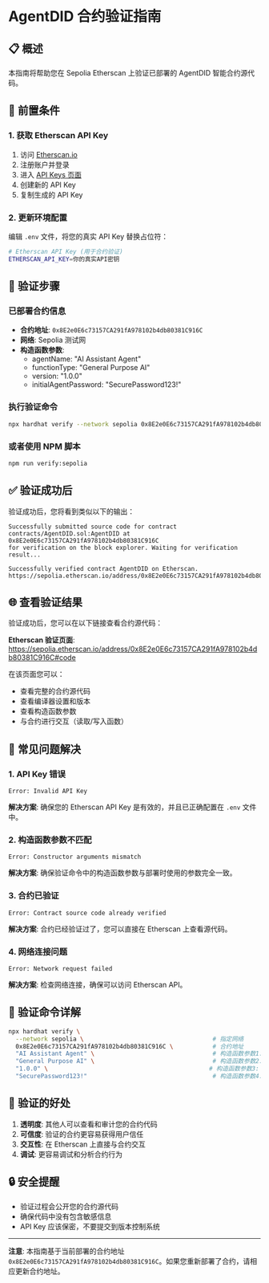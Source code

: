 # AgentDID 合约验证指南

## 📋 概述

本指南将帮助您在 Sepolia Etherscan 上验证已部署的 AgentDID 智能合约源代码。

## 🔑 前置条件

### 1. 获取 Etherscan API Key

1. 访问 [Etherscan.io](https://etherscan.io/)
2. 注册账户并登录
3. 进入 [API Keys 页面](https://etherscan.io/myapikey)
4. 创建新的 API Key
5. 复制生成的 API Key

### 2. 更新环境配置

编辑 `.env` 文件，将您的真实 API Key 替换占位符：

```bash
# Etherscan API Key (用于合约验证)
ETHERSCAN_API_KEY=你的真实API密钥
```

## 🚀 验证步骤

### 已部署合约信息

- **合约地址**: `0x8E2e0E6c73157CA291fA978102b4db80381C916C`
- **网络**: Sepolia 测试网
- **构造函数参数**:
  - agentName: "AI Assistant Agent"
  - functionType: "General Purpose AI"
  - version: "1.0.0"
  - initialAgentPassword: "SecurePassword123!"

### 执行验证命令

```bash
npx hardhat verify --network sepolia 0x8E2e0E6c73157CA291fA978102b4db80381C916C "AI Assistant Agent" "General Purpose AI" "1.0.0" "SecurePassword123!"
```

### 或者使用 NPM 脚本

```bash
npm run verify:sepolia
```

## ✅ 验证成功后

验证成功后，您将看到类似以下的输出：

```
Successfully submitted source code for contract
contracts/AgentDID.sol:AgentDID at 0x8E2e0E6c73157CA291fA978102b4db80381C916C
for verification on the block explorer. Waiting for verification result...

Successfully verified contract AgentDID on Etherscan.
https://sepolia.etherscan.io/address/0x8E2e0E6c73157CA291fA978102b4db80381C916C#code
```

## 🌐 查看验证结果

验证成功后，您可以在以下链接查看合约源代码：

**Etherscan 验证页面**: https://sepolia.etherscan.io/address/0x8E2e0E6c73157CA291fA978102b4db80381C916C#code

在该页面您可以：
- 查看完整的合约源代码
- 查看编译器设置和版本
- 查看构造函数参数
- 与合约进行交互（读取/写入函数）

## 🔧 常见问题解决

### 1. API Key 错误
```
Error: Invalid API Key
```
**解决方案**: 确保您的 Etherscan API Key 是有效的，并且已正确配置在 `.env` 文件中。

### 2. 构造函数参数不匹配
```
Error: Constructor arguments mismatch
```
**解决方案**: 确保验证命令中的构造函数参数与部署时使用的参数完全一致。

### 3. 合约已验证
```
Error: Contract source code already verified
```
**解决方案**: 合约已经验证过了，您可以直接在 Etherscan 上查看源代码。

### 4. 网络连接问题
```
Error: Network request failed
```
**解决方案**: 检查网络连接，确保可以访问 Etherscan API。

## 📝 验证命令详解

```bash
npx hardhat verify \
  --network sepolia \                                    # 指定网络
  0x8E2e0E6c73157CA291fA978102b4db80381C916C \           # 合约地址
  "AI Assistant Agent" \                                 # 构造函数参数1: agentName
  "General Purpose AI" \                                 # 构造函数参数2: functionType
  "1.0.0" \                                             # 构造函数参数3: version
  "SecurePassword123!"                                   # 构造函数参数4: initialAgentPassword
```

## 🎯 验证的好处

1. **透明度**: 其他人可以查看和审计您的合约代码
2. **可信度**: 验证的合约更容易获得用户信任
3. **交互性**: 在 Etherscan 上直接与合约交互
4. **调试**: 更容易调试和分析合约行为

## 🔒 安全提醒

- 验证过程会公开您的合约源代码
- 确保代码中没有包含敏感信息
- API Key 应该保密，不要提交到版本控制系统

---

**注意**: 本指南基于当前部署的合约地址 `0x8E2e0E6c73157CA291fA978102b4db80381C916C`。如果您重新部署了合约，请相应更新合约地址。